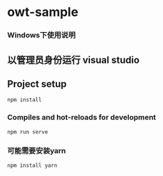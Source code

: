 # owt-sample

### Windows下使用说明
## 以管理员身份运行 visual studio

## Project setup
```
npm install
```

### Compiles and hot-reloads for development
```
npm run serve
```

### 可能需要安装yarn
```
npm install yarn
```
